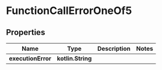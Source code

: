 
# FunctionCallErrorOneOf5

## Properties
| Name | Type | Description | Notes |
| ------------ | ------------- | ------------- | ------------- |
| **executionError** | **kotlin.String** |  |  |



